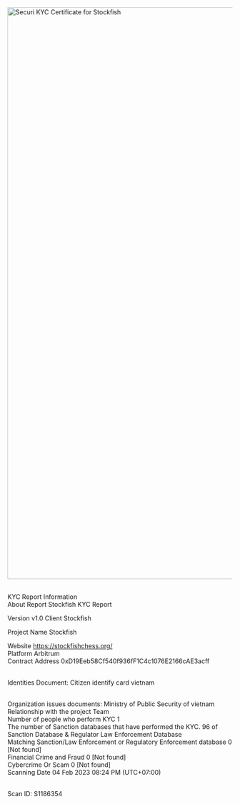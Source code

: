 <img width="1280" alt="Securi KYC Certificate for Stockfish" src="https://user-images.githubusercontent.com/111109564/216771431-de57445b-da5d-4cc4-b4ca-db58f92ecbbc.png">

<br>KYC Report Information
<br>About Report	Stockfish KYC Report

Version	v1.0
Client	Stockfish

Project Name	Stockfish

Website	https://stockfishchess.org/
<br>Platform	Arbitrum
<br>Contract Address	0xD19Eeb58Cf540f936fF1C4c1076E2166cAE3acff

<br>Identities Document:	Citizen identify card vietnam

<br>Organization issues documents:	Ministry of Public Security of vietnam
<br>Relationship with the project	Team
<br>Number of people who perform KYC	1
<br>The number of Sanction databases that have performed the KYC.	96 of Sanction Database & Regulator Law Enforcement Database
<br>Matching Sanction/Law Enforcement or Regulatory Enforcement database	0 [Not found]
<br>Financial Crime and Fraud	0 [Not found]
<br>Cybercrime Or Scam	0 [Not found]
<br>Scanning Date	04 Feb 2023 08:24 PM (UTC+07:00)

<br>Scan ID: S1186354

